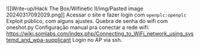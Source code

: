![[Write-up/Hack The Box/Wifinetic II/img/Pasted image 20240317092029.png]]
Acessar o site e fazer login com `openplc:openplc`
Exploit público, com alguns ajustes.
Quebra de senha do wifi com oneshot.py
Configuração manual pra conectar a rede wifi:
https://wiki.somlabs.com/index.php/Connecting_to_WiFi_network_using_systemd_and_wpa-supplicant
Login no AP via ssh.